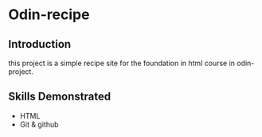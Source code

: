 # Odin-recipe

## Introduction
this project is  a simple recipe site for the foundation in html course in odin-project.

## Skills Demonstrated
- HTML
- Git & github


